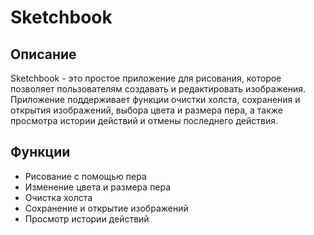 # Sketchbook
## Описание
Sketchbook - это простое приложение для рисования, которое позволяет пользователям создавать и редактировать изображения. Приложение поддерживает функции очистки холста, сохранения и открытия изображений, выбора цвета и размера пера, а также просмотра истории действий и отмены последнего действия.
## Функции
- Рисование с помощью пера
- Изменение цвета и размера пера
- Очистка холста
- Сохранение и открытие изображений
- Просмотр истории действий

